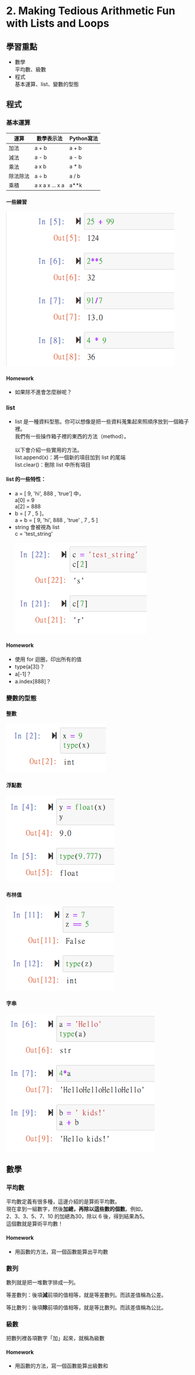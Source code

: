 # 2. Making Tedious Arithmetic Fun with Lists and Loops

## 學習重點

* 數學\
  平均數、級數
* 程式\
  基本運算、list、變數的型態

## 程式

### 基本運算

| 運算   | 數學表示法           | Python寫法 |
| ---- | --------------- | -------- |
| 加法   | a + b           | a + b    |
| 減法   | a -  b          | a - b    |
| 乘法   | a x b           | a \* b   |
| 除法除法 | a ÷ b           | a / b    |
| 乘積   | a x a x ... x a | a\*\*k   |

#### 一些練習

![](<../.gitbook/assets/圖片 (7).png>)

#### Homework

* 如果除不進會怎麼辦呢？

### list

* list 是一種資料型態。你可以想像是把一些資料蒐集起來照順序放到一個箱子裡。\
  我們有一些操作箱子裡的東西的方法（method）。\
  \
  以下會介紹一些實用的方法。\
  list.append(x)：將一個新的項目加到 list 的尾端\
  list.clear()：刪除 list 中所有項目

#### list 的一些特性：

* a = \[ 9, 'hi', 888 , 'true'] 中，\
  a\[0] = 9\
  a\[2] = 888
* b = \[ 7 , 5 ]，\
  a + b = \[ 9, 'hi', 888 , 'true' , 7 , 5 ]
* string 會被視為 list\
  c = 'test\_string'\
  \
  ![](<../.gitbook/assets/圖片 (5).png>)

#### **Homework**

* 使用 for 迴圈，印出所有的值
* type(a\[3])？
* a\[-1]？
* a.index\[888]？

### 變數的型態

#### 整數

![](<../.gitbook/assets/圖片 (8).png>)

#### 浮點數

![](<../.gitbook/assets/圖片 (9).png>)

#### 布林值

![](<../.gitbook/assets/圖片 (10).png>)

#### 字串

![](<../.gitbook/assets/圖片 (4).png>)

## 數學

### 平均數

平均數定義有很多種，這邊介紹的是算術平均數。\
現在拿到一組數字，然後**加總，再除以這些數的個數**。例如，\
2、3、3、5、7、10 的加總為30，除以 6 後，得到結果為5。\
這個數就是算術平均數！

#### Homework

* 用函數的方法，寫一個函數能算出平均數

### 數列

數列就是把一堆數字排成一列。

等差數列：後項**減**前項的值相等，就是等差數列。而該差值稱為公差。

等比數列：後項**除**前項的值相等，就是等比數列。而該差值稱為公比。

### 級數

把數列裡各項數字「加」起來，就稱為級數

#### Homework

* 用函數的方法，寫一個函數能算出級數和

